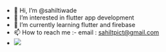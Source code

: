 - 👋 Hi, I’m @sahiltiwade
- 👀 I’m interested in flutter app development
- 🌱 I’m currently learning flutter and firebase
- 📫 How to reach me :- email : sahiltpict@gmail.com
- ![](https://komarev.com/ghpvc/?username=sahil65&color=green)

<!---
sahilt65/sahilt65 is a ✨ special ✨ repository because its `README.md` (this file) appears on your GitHub profile.
You can click the Preview link to take a look at your changes.
--->
